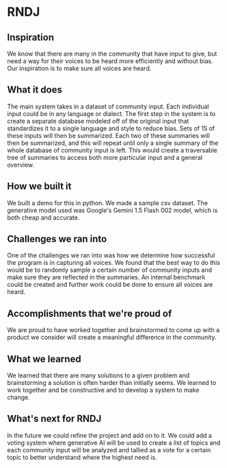 # RNDJ

## Inspiration
We know that there are many in the community that have input to give, but need a way for their voices to be heard more efficiently and without bias. Our inspiration is to make sure all voices are heard.
## What it does
The main system takes in a dataset of community input. Each individual input could be in any language or dialect. The first step in the system is to create a separate database modeled off of the original input that standardizes it to a single language and style to reduce bias. Sets of 15 of these inputs will then be summarized. Each two of these summaries will then be summarized, and this will repeat until only a single summary of the whole database of community input is left. This would create a traversable tree of summaries to access both more particular input and a general overview.

## How we built it
We built a demo for this in python. We made a sample csv dataset. The generative model used was Google's Gemini 1.5 Flash 002 model, which is both cheap and accurate. 

## Challenges we ran into
One of the challenges we ran into was how we determine how successful the program is in capturing all voices. We found that the best way to do this would be to randomly sample a certain number of community inputs and make sure they are reflected in the summaries. An internal benchmark could be created and further work could be done to ensure all voices are heard.

## Accomplishments that we're proud of
We are proud to have worked together and brainstormed to come up with a product we consider will create a meaningful difference in the community.

## What we learned
We learned that there are many solutions to a given problem and brainstorming a solution is often harder than initially seems. We learned to work together and be constructive and to develop a system to make change.

## What's next for RNDJ
In the future we could refine the project and add on to it. We could add a voting system where generative AI will be used to create a list of topics and each community input will be analyzed and tallied as a vote for a certain topic to better understand where the highest need is.
